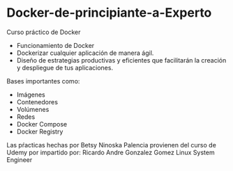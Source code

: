 # Docker-de-principiante-a-Experto
Curso práctico de Docker 

- Funcionamiento de Docker
- Dockerizar cualquier aplicación de manera ágil.
- Diseño de estrategias productivas y eficientes que facilitarán la creación y despliegue de tus aplicaciones.

Bases importantes como:

- Imágenes
- Contenedores
- Volúmenes
- Redes
- Docker Compose
- Docker Registry

Las pŕacticas hechas por Betsy Ninoska Palencia provienen del curso de Udemy por impartido por:
Ricardo Andre Gonzalez Gomez
Linux System Engineer
